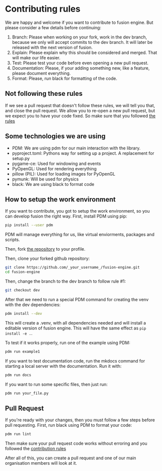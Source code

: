 # Contributing rules
We are happy and welcome if you want to contribute to fusion engine. But please consider a few details before continuing:
1. Branch: Please when working on your fork, work in the dev branch, because we only will accept commits to the dev branch. It will later be released with the next version of fusion.
2. Explain: Please explain why this should be considered and merged. That will make our life easier.
3. Test: Please test your code before even opening a new pull request. 
4. Documentation: Please, if your adding something new, like a feature, please document everything. 
5. Format: Please, run black for formatting of the code.

## Not following these rules
If we see a pull request that doesn't follow these rules, we will tell you that, and close the pull request. 
We allow you to re-open a new pull request, but we expect you to have your code fixed.
So make sure that you followed [the rules](#contributing-rules)

## Some technologies we are using
- PDM: We are using pdm for our main interaction with the library.
- pyproject.toml: Pythons way for setting up a project. A replacement for setup.py
- pygame-ce: Used for windowing and events
- PyOpenGL: Used for rendering everything
- pillow (PIL): Used for loading images for PyOpenGL
- pymunk: Will be used for physics
- black: We are using black to format code

## How to setup the work environment
If you want to contribute, you got to setup the work environment, so you can develop fusion the right way. First, install PDM using pip:
```bash
pip install --user pdm
```
PDM will manage everything for us, like virtual enviorments, packages and scripts.

Then, fork [the repository](https://github.com/fusionengine-org/fusion) to your profile.

Then, clone your forked github repository:
```bash
git clone https://github.com/_your_username_/fusion-engine.git
cd fusion-engine
```
Then, change the branch to the dev branch to follow rule #1:
```bash
git checkout dev
```

After that we need to run a special PDM command for creating the venv with the dev dependencies:
```bash
pdm install --dev
```
This will create a .venv, with all dependencies needed and will install a editable version of fusion engine. This will have the same effect as `pip install -e .`.

To test if it works properly, run one of the example using PDM:
```bash
pdm run example1
```

If you want to test documentation code, run the mkdocs command for starting a local server with the documentation. Run it with:
```bash
pdm run docs
```

If you want to run some specific files, then just run:
```bash
pdm run your_file.py
```

## Pull Request
If you're ready with your changes, then you must follow a few steps before pull requesting.
First, run black using PDM to format your code:
```bash
pdm run lint
```

Then make sure your pull request code works without erroring and you followed the [contribution rules](#contributing-rules)

After all of this, you can create a pull request and one of our main organisation members will look at it.